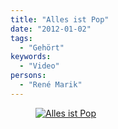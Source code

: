 ```yaml
---
title: "Alles ist Pop"
date: "2012-01-02"
tags:
  - "Gehört"
keywords:
  - "Video"
persons:
  - "René Marik"
---
```


<figure><a href="//www.youtube.com/watch?v=Z30g8sX08xg" target="_blank"><img src="/images/codecandies/allesistpop.jpg" alt="Alles ist Pop"></a></figure>

